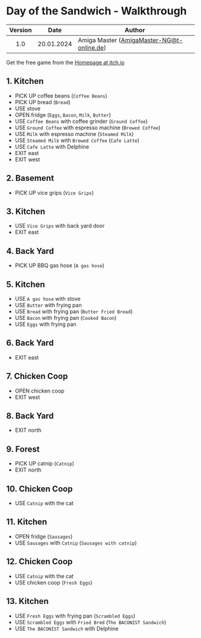 # Day of the Sandwich - Walkthrough

| Version | Date       | Author                                    |
|:-------:|------------|-------------------------------------------|
|   1.0   | 20.01.2024 | Amiga Master (AmigaMaster-NG@t-online.de) |

Get the free game from the [Homepage at itch.io](https://fractalmindmike.itch.io/dots)

## 1. Kitchen

- PICK UP coffee beans (`Coffee Beans`)
- PICK UP bread (`Bread`)
- USE stove
- OPEN fridge (`Eggs`, `Bacon`, `Milk`, `Butter`)
- USE `Coffee Beans` with coffee grinder (`Ground Coffee`)
- USE `Ground Coffee` with espresso machine (`Brewed Coffee`)
- USE `Milk` with espresso machine (`Steamed Milk`)
- USE `Steamed Milk` with `Brewed Coffee` (`Cafe Latte`)
- USE `Cafe Latte` with Delphine
- EXIT east
- EXIT west

## 2. Basement

- PICK UP vice grips (`Vice Grips`)

## 3. Kitchen

- USE `Vice Grips` with back yard door
- EXIT east

## 4. Back Yard

- PICK UP BBQ gas hose (`A gas hose`)

## 5. Kitchen

- USE `A gas hose` with stove
- USE `Butter` with frying pan
- USE `Bread` with frying pan (`Butter Fried Bread`)
- USE `Bacon` with frying pan (`Cooked Bacon`)
- USE `Eggs` with frying pan

## 6. Back Yard

- EXIT east

## 7. Chicken Coop

- OPEN chicken coop
- EXIT west

## 8. Back Yard

- EXIT north

## 9. Forest

- PICK UP catnip (`Catnip`)
- EXIT north

## 10. Chicken Coop

- USE `Catnip` with the cat

## 11. Kitchen

- OPEN fridge (`Sausages`)
- USE `Sausages` with `Catnip` (`Sausages with catnip`)

## 12. Chicken Coop

- USE `Catnip` with the cat
- USE chicken coop (`Fresh Eggs`)

## 13. Kitchen

- USE `Fresh Eggs` with frying pan (`Scrambled Eggs`)
- USE `Scrambled Eggs` with `Fried Bred` (`The BACONIST Sandwich`)
- USE `The BACONIST Sandwich` with Delphine

